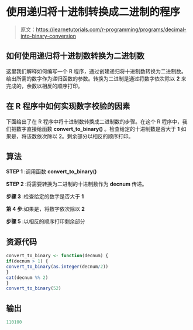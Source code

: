 # 使用递归将十进制转换成二进制的程序

> 原文：<https://learnetutorials.com/r-programming/programs/decimal-into-binary-conversion>

## 如何使用递归将十进制数转换为二进制数

这里我们解释如何编写一个 R 程序，通过创建递归将十进制数转换为二进制数。给出所需的数字作为递归函数的参数。转换为二进制是通过将数字依次除以 **2** 来完成的，余数以相反的顺序打印。

## 在 R 程序中如何实现数字校验的因素

下面给出了在 R 程序中将十进制数转换成二进制数的步骤。在这个 R 程序中，我们把数字直接给函数 **convert_to_binary()** 。检查给定的十进制数是否大于 **1** 如果是，将该数依次除以 2。剩余部分以相反的顺序打印。

## 算法

**STEP 1** :调用函数 **convert_to_binary()**

**STEP 2** :将需要转换为二进制的十进制数作为 **decnum** 传递。

**步骤 3** :检查给定的数字是否大于 **1**

**第 4 步**:如果是，将数字依次除以 **2**

**步骤 5** :以相反的顺序打印剩余部分

## 资源代码

```r
convert_to_binary <- function(decnum) {
if(decnum > 1) {
convert_to_binary(as.integer(decnum/2))
}
cat(decnum %% 2)
}
convert_to_binary(52)

```

## 输出

```r
110100
```